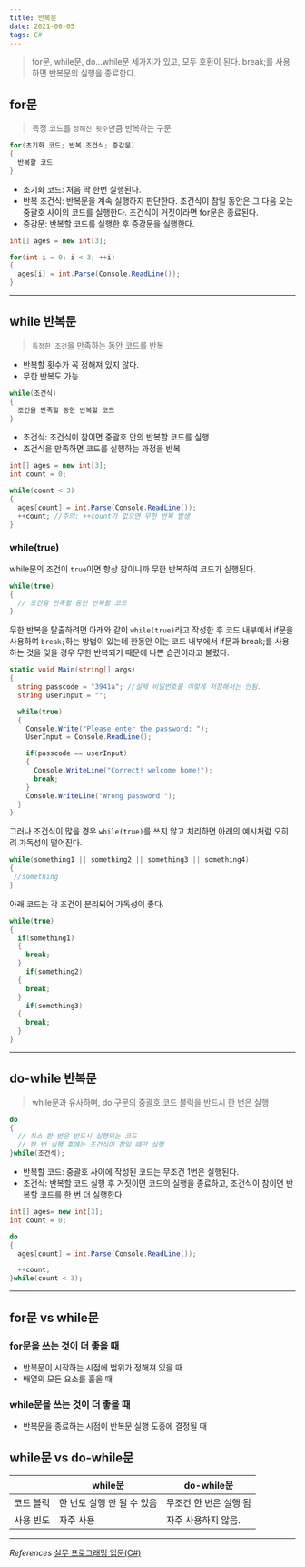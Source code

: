 ```yaml
---
title: 반복문
date: 2021-06-05
tags: C#
---
```


> for문, while문, do...while문 세가지가 있고, 모두 호환이 된다.
> break;를 사용하면 반복문의 실행을 종료한다.

## for문

> 특정 코드를 `정해진 횟수`만큼 반복하는 구문

```c#
for(초기화 코드; 반복 조건식; 증감문)
{
  반복할 코드
}
```

- 초기화 코드: 처음 딱 한번 실행된다.
- 반복 조건식: 반복문을 계속 실행하지 판단한다. 조건식이 참일 동안은 그 다음 오는 중괄호 사이의 코드를 실행한다. 조건식이 거짓이라면 for문은 종료된다.
- 증감문: 반복할 코드를 실행한 후 증감문을 실행한다.

```c#
int[] ages = new int[3];

for(int i = 0; i < 3; ++i)
{
  ages[i] = int.Parse(Console.ReadLine());
}
```

---

## while 반복문

> `특정한 조건`을 만족하는 동안 코드를 반복

- 반복할 횟수가 꼭 정해져 있지 않다.
- 무한 반복도 가능

```c#
while(조건식)
{
  조건을 만족할 동한 반복할 코드
}
```

- 조건식: 조건식이 참이면 중괄호 안의 반복할 코드를 실행
- 조건식을 만족하면 코드를 실행하는 과정을 반복

```c#
int[] ages = new int[3];
int count = 0;

while(count < 3)
{
  ages[count] = int.Parse(Console.ReadLine());
  ++count; //주의: ++count가 없으면 무한 반복 발생
}

```

### while(true)

while문의 조건이 `true`이면 항상 참이니까 무한 반복하여 코드가 실행된다.

```c#
while(true)
{
  // 조건을 만족할 동안 반복할 코드
}
```

무한 반복을 탈출하려면 아래와 같이 `while(true)`라고 작성한 후 코드 내부에서 if문을 사용하여 `break;`하는 방법이 있는데 한동안 이는 코드 내부에서 if문과 break;를 사용하는 것을 잊을 경우 무한 반복되기 때문에 나쁜 습관이라고 불렸다.

```c#
static void Main(string[] args)
{
  string passcode = "3941a"; //실제 비밀번호를 이렇게 저장해서는 안됨.
  string userInput = "";

  while(true)
  {
    Console.Write("Please enter the password: ");
    UserInput = Console.ReadLine();

    if(passcode == userInput)
    {
      Console.WriteLine("Correct! welcome home!");
      break;
    }
    Console.WriteLine("Wrong password!");
  }
}
```

그러나 조건식이 많을 경우 `while(true)`를 쓰지 않고 처리하면 아래의 예시처럼 오히려 가독성이 떨어진다.

```c#
while(something1 || something2 || something3 || something4)
{
 //something
}
```

아래 코드는 각 조건이 분리되어 가독성이 좋다.

```c#
while(true)
{
  if(something1)
  {
    break;
  }
    if(something2)
  {
    break;
  }
    if(something3)
  {
    break;
  }
}
```

---

## do-while 반복문

> while문과 유사하며, do 구문의 중괄호 코드 블럭을 반드시 한 번은 실행

```c#
do
{
  // 최소 한 번은 반드시 실행되는 코드
  // 한 번 실행 후에는 조건식이 참일 때만 실행
}while(조건식);
```

- 반복할 코드: 중괄호 사이에 작성된 코드는 무조건 1번은 실행된다.
- 조건식: 반복할 코드 실행 후 거짓이면 코드의 실행을 종료하고, 조건식이 참이면 반복할 코드를 한 번 더 실행한다.

```c#
int[] ages= new int[3];
int count = 0;

do
{
  ages[count] = int.Parse(Console.ReadLine());

  ++count;
}while(count < 3);
```

---

## for문 vs while문

### for문을 쓰는 것이 더 좋을 때

- 반복문이 시작하는 시점에 범위가 정해져 있을 때
- 배열의 모든 요소를 훑을 때

### while문을 쓰는 것이 더 좋을 때

- 반복문을 종료하는 시점이 반복문 실행 도중에 결정될 때

## while문 vs do-while문

|           | while문                    | do-while문             |
| --------- | -------------------------- | ---------------------- |
| 코드 블럭 | 한 번도 실행 안 될 수 있음 | 무조건 한 번은 실행 됨 |
| 사용 빈도 | 자주 사용                  | 자주 사용하지 않음.    |

---

_References_
[실무 프로그래밍 입문(C#)](https://www.udemy.com/share/101tfkAEYTcVxXTXQJ/)
